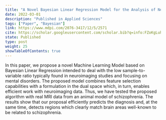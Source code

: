 ```yaml
---
title: "A Novel Bayesian Linear Regression Model for the Analysis of Neuroimaging Data"
date: 2022-03-01
description: "Published in Applied Sciences"
tags: ["Paper", "Bayesian"]
link: https://www.mdpi.com/2076-3417/12/5/2571
cite: https://scholar.googleusercontent.com/scholar.bib?q=info:FZoKgLuhQsAJ:scholar.google.com/&output=citation&scisdr=ClETHKYVEKGE-K5s1GI:AFWwaeYAAAAAZTpqzGLcdZ9CQTz6K1Kwnlu33xo&scisig=AFWwaeYAAAAAZTpqzFPix7quPoXP78ysFOqdgZg&scisf=4&ct=citation&cd=-1&hl=es&scfhb=1
state: Published
type: post
weight: 25
showTableOfContents: true
---
```


In this paper, we propose a novel Machine Learning Model based on Bayesian Linear Regression intended to deal with the low sample-to-variable ratio typically found in neuroimaging studies and focusing on mental disorders. The proposed model combines feature selection capabilities with a formulation in the dual space which, in turn, enables efficient work with neuroimaging data. Thus, we have tested the proposed algorithm with real MRI data from an animal model of schizophrenia. The results show that our proposal efficiently predicts the diagnosis and, at the same time, detects regions which clearly match brain areas well-known to be related to schizophrenia.